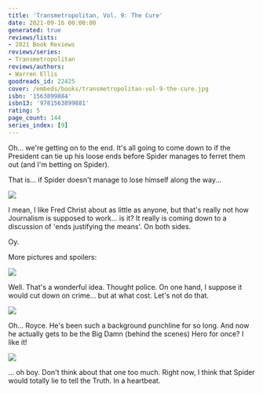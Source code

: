 ```yaml
---
title: 'Transmetropolitan, Vol. 9: The Cure'
date: 2021-09-16 00:00:00
generated: true
reviews/lists:
- 2021 Book Reviews
reviews/series:
- Transmetropolitan
reviews/authors:
- Warren Ellis
goodreads_id: 22425
cover: /embeds/books/transmetropolitan-vol-9-the-cure.jpg
isbn: '1563899884'
isbn13: '9781563899881'
rating: 5
page_count: 144
series_index: [9]
---
```

Oh... we're getting on to the end. It's all going to come down to if the President can tie up his loose ends before Spider manages to ferret them out (and I'm betting on Spider).  

That is... if Spider doesn't manage to lose himself along the way...  

<!--more-->

![](/embeds/books/attachments/transmetropolitan-vol-9-the-cure-x-1.png)  

I mean, I like Fred Christ about as little as anyone, but that's really not how Journalism is supposed to work... is it? It really is coming down to a discussion of 'ends justifying the means'. On both sides.  

Oy.  

More pictures and spoilers:  

![](/embeds/books/attachments/transmetropolitan-vol-9-the-cure-x-2.png)  

Well. That's a wonderful idea. Thought police. On one hand, I suppose it would cut down on crime... but at what cost. Let's not do that.  

![](/embeds/books/attachments/transmetropolitan-vol-9-the-cure-x-3.png)  

Oh... Royce. He's been such a background punchline for so long. And now he actually gets to be the Big Damn (behind the scenes) Hero for once? I like it!  

![](/embeds/books/attachments/transmetropolitan-vol-9-the-cure-x-4.png)  

... oh boy. Don't think about that one too much. Right now, I think that Spider would totally lie to tell the Truth. In a heartbeat.